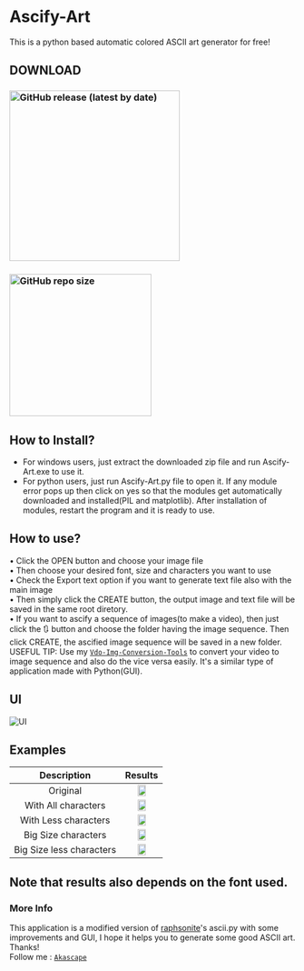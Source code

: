 # Ascify-Art
This is a python based automatic colored ASCII art generator for free!
## DOWNLOAD
### [<img alt="GitHub release (latest by date)" src="https://img.shields.io/github/v/release/Akascape/Ascify-Art?display_name=release&label=Windows&logo=Windows&logoColor=019df4&style=for-the-badge" width="300">](https://github.com/Akascape/Ascify-Art/releases/download/v0.4/Ascify-Art_win64.zip)
### [<img alt="GitHub repo size" src="https://img.shields.io/github/repo-size/Akascape/Ascify-Art?color=9508e2&label=Source%20Code&logo=Python&logoColor=yellow&style=for-the-badge"  width="250">](https://github.com/Akascape/Ascify-Art/archive/refs/heads/Ascify-Art_v0.4.zip)
## How to Install?
- For windows users, just extract the downloaded zip file and run Ascify-Art.exe to use it.
- For python users, just run Ascify-Art.py file to open it. If any module error pops up then click on yes so that the modules get automatically downloaded and installed(PIL and matplotlib). After installation of modules, restart the program and it is ready to use.
## How to use?
• Click the OPEN button and choose your image file
<br>• Then choose your desired font, size and characters you want to use
<br>• Check the Export text option if you want to generate text file also with the main image
<br>• Then simply click the CREATE button, the output image and text file will be saved in the same root diretory.
<br>• If you want to ascify a sequence of images(to make a video), then just click the 🔃 button and choose the folder having the image sequence. Then click CREATE, the ascified image sequence will be saved in a new folder. 
<br> USEFUL TIP: Use my [`Vdo-Img-Conversion-Tools`](https://github.com/Akascape/Vdo-Img-Conversion-Tools) to convert your video to image sequence and also do the vice versa easily. It's a similar type of application made with Python(GUI).
## UI
![UI](https://user-images.githubusercontent.com/89206401/147874065-0892f73e-602e-4ac5-a631-31567355bf12.png)
## Examples
| Description | Results | 
|:-----------:|:-------:|
| Original |<img src="https://user-images.githubusercontent.com/89206401/147851171-4d635140-e7b3-45e8-b634-f411ee416e3e.png" width=50% height=50%>|
| With All characters |<img src="https://user-images.githubusercontent.com/89206401/147851176-576b231b-eccc-42ec-8a11-cebc68db9a7a.png" width=50% height=50%> | 
| With Less characters | <img src="https://user-images.githubusercontent.com/89206401/147852092-8eed3755-bc6e-48ec-8db9-d30f4e76eba6.png" width=50% height=50%> | 
| Big Size characters | <img src="https://user-images.githubusercontent.com/89206401/147874980-d204d1fa-d46f-4149-827e-b7d02655aba5.png" width=50% height=50%> |
| Big Size less characters | <img src="https://user-images.githubusercontent.com/89206401/173078942-1f44afa3-8aaf-4bc7-9220-674c5e8f26ee.png" width=50% height=50%> |
## Note that results also depends on the font used.
### More Info
This application is a modified version of [raphsonite](https://raphsonite.github.io/)'s ascii.py with some improvements and GUI, I hope it helps you to generate some good ASCII art. Thanks!
<br>Follow me : [`Akascape`](https://github.com/Akascape)
